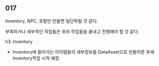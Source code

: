 ## 017

Inventory, NPC, 포탈만 만들면 일단락될 것 같다.

부족하거나 세부적인 작업들은 위의 작업들을 끝내고 진행해야 할 것 같다.

h3. Inventory
- Inventory에 들어가는 아이템들의 세부정보를 DataAsset으로 만들어준 후에 Inventory작업 시작 예정
